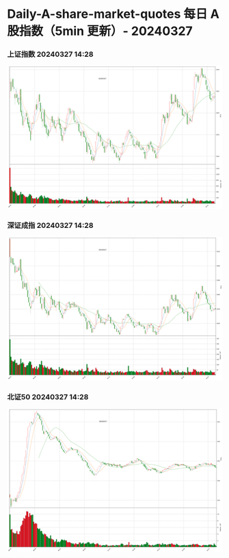 
# Daily-A-share-market-quotes 每日 A 股指数（5min 更新）- 20240327

### 上证指数 20240327 14:28
![](./fig/2024/3/20240327-sh000001.png)

### 深证成指 20240327 14:28
![](./fig/2024/3/20240327-sz399001.png)

### 北证50 20240327 14:28
![](./fig/2024/3/20240327-bj899050.png)
